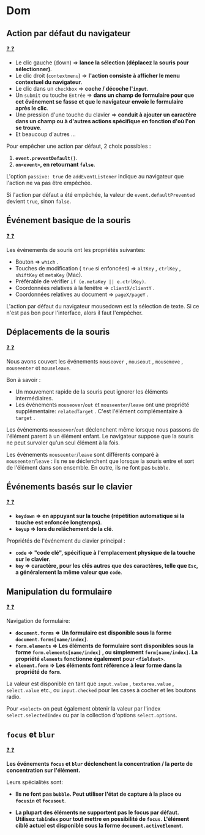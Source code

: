 # Dom

## Action par défaut du navigateur

[:question: :question:](actionParDefautNavigateur.md)

-   Le clic gauche (down) => **lance la sélection (déplacez la souris pour sélectionner)**.
-   Le clic droit (`contextmenu`) => **l'action consiste à afficher le menu contextuel du navigateur**.
-   Le clic dans un `checkbox` => **coche / décoche l'`input`**.
-   Un `submit` ou touche `Entrée` => **dans un champ de formulaire pour que cet événement se fasse et que le navigateur envoie le formulaire après le clic**.
-   Une pression d'une touche du clavier => **conduit à ajouter un caractère dans un champ ou à d'autres actions spécifique en fonction d'où l'on se trouve**.
-   Et beaucoup d'autres ...

Pour empêcher une action par défaut, 2 choix possibles :

1.  **`event.preventDefault()`**.
2.  **`on<event>`, en retournant `false`**.

L'option `passive: true` de `addEventListener` indique au navigateur que l'action ne va pas être empêchée.

Si l'action par défaut a été empêchée, la valeur de `event.defaultPrevented` devient `true`, sinon `false`.

## Événement basique de la souris

[:question: :question:](evenementBasiqueSouris.md)

Les événements de souris ont les propriétés suivantes:

-   Bouton => `which` .
-   Touches de modification ( `true` si enfoncées) => `altKey` , `ctrlKey` , `shiftKey` et `metaKey` (Mac).
-   Préférable de vérifier `if (e.metaKey || e.ctrlKey)`.
-   Coordonnées relatives à la fenêtre => `clientX/clientY` .
-   Coordonnées relatives au document => `pageX/pageY` .

L'action par défaut du navigateur mousedown est la sélection de texte. Si ce n'est pas bon pour l'interface, alors il faut l'empêcher.

## Déplacements de la souris

[:question: :question:](deplacementSouris.md)

Nous avons couvert les événements `mouseover` , `mouseout` , `mousemove` , `mouseenter` et `mouseleave`.

Bon à savoir :

-   Un mouvement rapide de la souris peut ignorer les éléments intermédiaires.
-   Les événements `mouseover`/`out` et `mouseenter`/`leave` ont une propriété supplémentaire: `relatedTarget` . C'est l'élément complémentaire à `target` .

Les événements `mouseover`/`out` déclenchent même lorsque nous passons de l'élément parent à un élément enfant. Le navigateur suppose que la souris ne peut survoler qu'un seul élément à la fois.

Les événements `mouseenter`/`leave` sont différents comparé à `mouseenter`/`leave` : ils ne se déclenchent que lorsque la souris entre et sort de l'élément dans son ensemble. En outre, ils ne font pas `bubble`.

## Événements basés sur le clavier

[:question: :question:](evenementClavier.md)

-   **`keydown` => en appuyant sur la touche (répétition automatique si la touche est enfoncée longtemps)**.
-   **`keyup` => lors du relâchement de la clé**.

Propriétés de l'événement du clavier principal :

-   **`code` => "code clé", spécifique à l'emplacement physique de la touche sur le clavier**.
-   **`key` => caractère, pour les clés autres que des caractères, telle que `Esc`, a généralement la même valeur que `code`**.

## Manipulation du formulaire

[:question: :question:](manipulationFormulaire.md)

Navigation de formulaire:

-   **`document.forms` => Un formulaire est disponible sous la forme `document.forms[name/index]`**.
-   **`form.elements` => Les éléments de formulaire sont disponibles sous la forme `form.elements[name/index]` , ou simplement `form[name/index]`. La propriété `elements` fonctionne également pour `<fieldset>`**.
-   **`element.form` => Les éléments font référence à leur forme dans la propriété de `form`**.

La valeur est disponible en tant que `input.value` , `textarea.value` , `select.value` etc., ou `input.checked` pour les cases à cocher et les boutons radio.

Pour `<select>` on peut également obtenir la valeur par l'index `select.selectedIndex` ou par la collection d'options `select.options`.

## `focus` et `blur`

[:question: :question:](focusBlur.md)

**Les événements `focus` et `blur` déclenchent la concentration / la perte de concentration sur l'élément.**

Leurs spécialités sont:

-   **Ils ne font pas `bubble`. Peut utiliser l'état de capture à la place ou `focusin` et `focusout`**.

-   **La plupart des éléments ne supportent pas le focus par défaut. Utilisez `tabindex` pour tout mettre en possibilité de `focus`**.
  **L'élément ciblé actuel est disponible sous la forme `document.activeElement`**.
